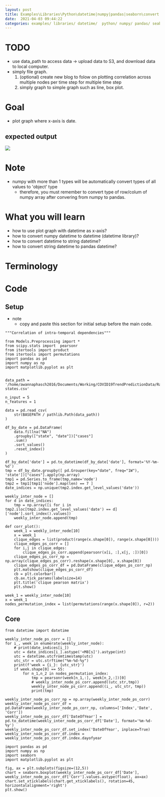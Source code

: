 ```yaml
---
layout: post
title: Examples\Libraries\Python\datetime|numpy|pandas|seaborn\convert datetime between numpy and pandas
date:  2021-04-03 09:44:22
categories: examples/ libraries/ datetime/  python/ numpy/ pandas/ seaborn/ plot/
---
```

# TODO
* use data_path to access data -> upload data to S3, and download data to local computer.
* simply file graph. 
    1. (optional) create new blog to folow on plotting correlation across multiple nodes per time step for 
        multiple time step
    2. simply graph to simple graph such as line, box plot.
# Goal
* plot graph where x-axis is date. 
## expected output
![](https://firebasestorage.googleapis.com/v0/b/firescript-577a2.appspot.com/o/imgs%2Fapp%2FAdaptiveGraphStucture%2FFXhHw7bNd8.png?alt=media&token=c93fca9a-9f84-4e3a-ba07-980a698307b6)
# Note
* numpy with more than 1 types will be automatically convert types of all values to 'object' type
    * therefore, you must remember to convert type of row/colum of numpy array after convering from numpy to 
        pandas.
# What you will learn
* how to use plot graph with datetime as x-axis?
* how to convert numpy datetime to datetime (datetime library)?
* how to convert datetime to string datetime?
* how to convert string datetime to pandas datetime?
# Terminology
# Code 
## Setup
* note
    * copy and paste this section for initial setup before the main code.
```
"""Correlation of intra-temporal dependencies"""

from Models.Preprocessing import *
from scipy.stats import  pearsonr
from itertools import product
from itertools import permutations
import pandas as pd
import numpy as np
import matplotlib.pyplot as plt


data_path = '/home/awannaphasch2016/Documents/Working/COVID19TrendPredictionData/Raw/COVID19Cases/StateLevels/us-states.csv'

n_input = 5
n_features = 1

data = pd.read_csv(
    str(BASEPATH / pathlib.Path(data_path))
)  

df_by_date = pd.DataFrame(
    data.fillna("NA")
    .groupby(["state", "date"])["cases"]
    .sum()
    .sort_values()
    .reset_index()
)

df_by_date['date'] = pd.to_datetime(df_by_date['date'], format='%Y-%m-%d')
tmp = df_by_date.groupby([ pd.Grouper(key="date", freq="1W"), 'state'])["cases"].apply(np.array)
tmp1 = pd.Series.to_frame(tmp,name='node')
tmp2 = tmp1[tmp1['node'].map(len) == 7 ]
date_indices = np.unique(tmp2.index.get_level_values('date'))

weekly_inter_node = []
for d in date_indices:
    tmp = np.array([i for i in tmp2.iloc[tmp2.index.get_level_values('date') == d]['node'].sort_index().values])
    weekly_inter_node.append(tmp)

def corr_plot():
    week_1 = weekly_inter_node[10]
    x = week_1
    clique_edges = list(product(range(x.shape[0]), range(x.shape[0])))
    clique_edges_ps_corr = []
    for i,j in clique_edges:
        clique_edges_ps_corr.append(pearsonr(x[i, :],x[j, :])[0])
    clique_edges_ps_corr_np = np.array(clique_edges_ps_corr).reshape(x.shape[0], x.shape[0])
    clique_edges_ps_corr_df = pd.DataFrame(clique_edges_ps_corr_np)
    plt.matshow(clique_edges_ps_corr_df)
    cb = plt.colorbar()
    cb.ax.tick_params(labelsize=14)
    plt.title('clique pearson matrix')
    plt.show()

week_1 = weekly_inter_node[10]
x = week_1
nodes_permutation_index = list(permutations(range(x.shape[0]), r=2))

```
## Core
```
from datetime import datetime

weekly_inter_node_ps_corr = []
for i_, week in enumerate(weekly_inter_node):
    # print(date_indices[i_])
    utc = date_indices[i_].astype('<M8[s]').astype(int)
    utc = datetime.utcfromtimestamp(utc)
    utc_str = utc.strftime("%m-%d-%y")
    print(f'week = {i_}: {utc_str}')
    if week.shape[0] == 55:
        for n_1,n_2 in nodes_permutation_index:
            tmp = pearsonr(week[n_1,:], week[n_2,:])[0]
            # weekly_inter_node_ps_corr.append((utc_str,tmp))
            weekly_inter_node_ps_corr.append((i_, utc_str, tmp))
            print(tmp)

weekly_inter_node_ps_corr_np = np.array(weekly_inter_node_ps_corr)
weekly_inter_node_ps_corr_df = pd.DataFrame(weekly_inter_node_ps_corr_np, columns=['Index','Date', 'Corr'])
weekly_inter_node_ps_corr_df['DateOfYear'] = pd.to_datetime(weekly_inter_node_ps_corr_df['Date'], format='%m-%d-%y')
weekly_inter_node_ps_corr_df.set_index('DateOfYear', inplace=True)
weekly_inter_node_ps_corr_df.index = weekly_inter_node_ps_corr_df.index.dayofyear

import pandas as pd
import numpy as np
import seaborn
import matplotlib.pyplot as plt

fig, ax = plt.subplots(figsize=(12,5))
chart = seaborn.boxplot(weekly_inter_node_ps_corr_df['Date'], weekly_inter_node_ps_corr_df['Corr'].values.astype(float), ax=ax)
chart.set_xticklabels(chart.get_xticklabels(), rotation=45, horizontalalignment='right')
plt.show()

```

